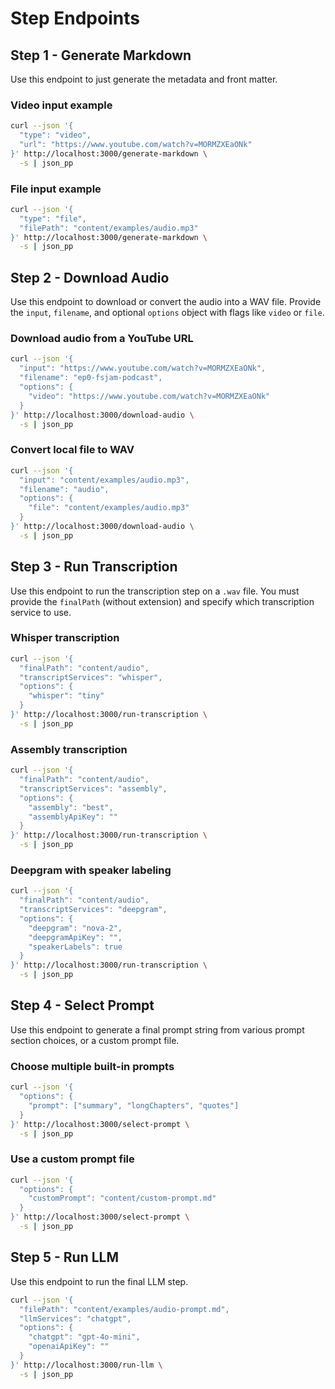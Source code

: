 # Step Endpoints

## Step 1 - Generate Markdown

Use this endpoint to just generate the metadata and front matter.

### Video input example

```bash
curl --json '{
  "type": "video",
  "url": "https://www.youtube.com/watch?v=MORMZXEaONk"
}' http://localhost:3000/generate-markdown \
  -s | json_pp
```

### File input example

```bash
curl --json '{
  "type": "file",
  "filePath": "content/examples/audio.mp3"
}' http://localhost:3000/generate-markdown \
  -s | json_pp
```

## Step 2 - Download Audio

Use this endpoint to download or convert the audio into a WAV file. Provide the `input`, `filename`, and optional `options` object with flags like `video` or `file`.

### Download audio from a YouTube URL

```bash
curl --json '{
  "input": "https://www.youtube.com/watch?v=MORMZXEaONk",
  "filename": "ep0-fsjam-podcast",
  "options": {
    "video": "https://www.youtube.com/watch?v=MORMZXEaONk"
  }
}' http://localhost:3000/download-audio \
  -s | json_pp
```

### Convert local file to WAV

```bash
curl --json '{
  "input": "content/examples/audio.mp3",
  "filename": "audio",
  "options": {
    "file": "content/examples/audio.mp3"
  }
}' http://localhost:3000/download-audio \
  -s | json_pp
```

## Step 3 - Run Transcription

Use this endpoint to run the transcription step on a `.wav` file. You must provide the `finalPath` (without extension) and specify which transcription service to use.

### Whisper transcription

```bash
curl --json '{
  "finalPath": "content/audio",
  "transcriptServices": "whisper",
  "options": {
    "whisper": "tiny"
  }
}' http://localhost:3000/run-transcription \
  -s | json_pp
```

### Assembly transcription

```bash
curl --json '{
  "finalPath": "content/audio",
  "transcriptServices": "assembly",
  "options": {
    "assembly": "best",
    "assemblyApiKey": ""
  }
}' http://localhost:3000/run-transcription \
  -s | json_pp
```

### Deepgram with speaker labeling

```bash
curl --json '{
  "finalPath": "content/audio",
  "transcriptServices": "deepgram",
  "options": {
    "deepgram": "nova-2",
    "deepgramApiKey": "",
    "speakerLabels": true
  }
}' http://localhost:3000/run-transcription \
  -s | json_pp
```

## Step 4 - Select Prompt

Use this endpoint to generate a final prompt string from various prompt section choices, or a custom prompt file.

### Choose multiple built-in prompts

```bash
curl --json '{
  "options": {
    "prompt": ["summary", "longChapters", "quotes"]
  }
}' http://localhost:3000/select-prompt \
  -s | json_pp
```

### Use a custom prompt file

```bash
curl --json '{
  "options": {
    "customPrompt": "content/custom-prompt.md"
  }
}' http://localhost:3000/select-prompt \
  -s | json_pp
```

## Step 5 - Run LLM

Use this endpoint to run the final LLM step.

```bash
curl --json '{
  "filePath": "content/examples/audio-prompt.md",
  "llmServices": "chatgpt",
  "options": {
    "chatgpt": "gpt-4o-mini",
    "openaiApiKey": ""
  }
}' http://localhost:3000/run-llm \
  -s | json_pp
```
